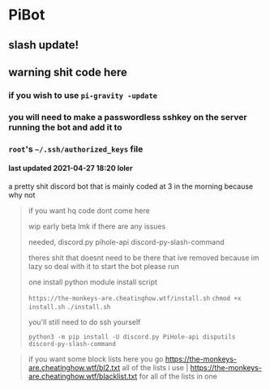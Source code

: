 # PiBot
## slash update!
## warning shit code here
### if you wish to use `pi-gravity -update` 
### you will need to make a passwordless sshkey on the server running the bot and add it to 
### `root`'s `~/.ssh/authorized_keys` file
#### last updated 2021-04-27 18:20 loler
a pretty shit discord bot that is mainly coded at 3 in the morning because why not
> if you want hq code dont come here
> 
> wip early beta lmk if there are any issues
> 
> needed, discord.py pihole-api discord-py-slash-command
> 
> theres shit that doesnt need to be there that ive removed because im lazy so deal with it
> to start the bot please run
> 
> one install python module install script 
> 
> `https://the-monkeys-are.cheatinghow.wtf/install.sh`
> `chmod +x install.sh`
> `./install.sh`
> 
> you'll still need to do ssh yourself
> 
> `python3 -m pip install -U discord.py PiHole-api disputils discord-py-slash-command`

> if you want some block lists here you go https://the-monkeys-are.cheatinghow.wtf/bl2.txt all of the lists i use | https://the-monkeys-are.cheatinghow.wtf/blacklist.txt for all of the lists in one
